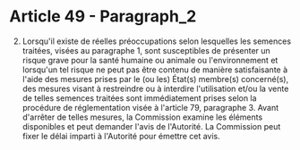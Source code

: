 # Article 49 - Paragraph_2

2. Lorsqu'il existe de réelles préoccupations selon lesquelles les semences traitées, visées au paragraphe 1, sont susceptibles de présenter un risque grave pour la santé humaine ou animale ou l'environnement et lorsqu'un tel risque ne peut pas être contenu de manière satisfaisante à l'aide des mesures prises par le (ou les) État(s) membre(s) concerné(s), des mesures visant à restreindre ou à interdire l'utilisation et/ou la vente de telles semences traitées sont immédiatement prises selon la procédure de réglementation visée à l'article 79, paragraphe 3. Avant d'arrêter de telles mesures, la Commission examine les éléments disponibles et peut demander l'avis de l'Autorité. La Commission peut fixer le délai imparti à l'Autorité pour émettre cet avis.